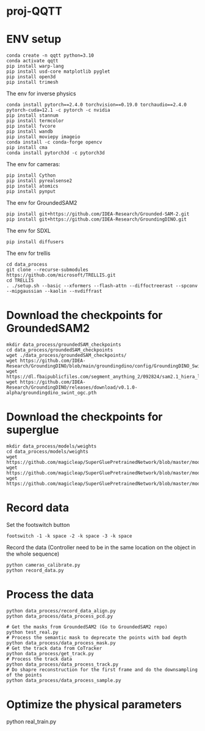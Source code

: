 # proj-QQTT

# ENV setup
```
conda create -n qqtt python=3.10
conda activate qqtt
pip install warp-lang
pip install usd-core matplotlib pyglet
pip install open3d
pip install trimesh
```

The env for inverse physics
```
conda install pytorch==2.4.0 torchvision==0.19.0 torchaudio==2.4.0 pytorch-cuda=12.1 -c pytorch -c nvidia
pip install stannum
pip install termcolor
pip install fvcore
pip install wandb
pip install moviepy imageio
conda install -c conda-forge opencv 
pip install cma
conda install pytorch3d -c pytorch3d
```

The env for cameras:
```
pip install Cython
pip install pyrealsense2
pip install atomics
pip install pynput
```

The env for GroundedSAM2
```
pip install git+https://github.com/IDEA-Research/Grounded-SAM-2.git
pip install git+https://github.com/IDEA-Research/GroundingDINO.git
```

The env for SDXL
```
pip install diffusers
```

The env for trellis
```
cd data_process
git clone --recurse-submodules https://github.com/microsoft/TRELLIS.git
cd TRELLIS
. ./setup.sh --basic --xformers --flash-attn --diffoctreerast --spconv --mipgaussian --kaolin --nvdiffrast

```

# Download the checkpoints for GroundedSAM2
```
mkdir data_process/groundedSAM_checkpoints
cd data_process/groundedSAM_checkpoints
wget ./data_process/groundedSAM_checkpoints/
wget https://github.com/IDEA-Research/GroundingDINO/blob/main/groundingdino/config/GroundingDINO_SwinT_OGC.py
wget https://dl.fbaipublicfiles.com/segment_anything_2/092824/sam2.1_hiera_large.pt
wget https://github.com/IDEA-Research/GroundingDINO/releases/download/v0.1.0-alpha/groundingdino_swint_ogc.pth
```

# Download the checkpoints for superglue
```
mkdir data_process/models/weights
cd data_process/models/weights
wget https://github.com/magicleap/SuperGluePretrainedNetwork/blob/master/models/weights/superglue_indoor.pth
wget https://github.com/magicleap/SuperGluePretrainedNetwork/blob/master/models/weights/superglue_outdoor.pth
wget https://github.com/magicleap/SuperGluePretrainedNetwork/blob/master/models/weights/superpoint_v1.pth
```

# Record data
Set the footswitch button
```
footswitch -1 -k space -2 -k space -3 -k space
```

Record the data (Controller need to be in the same location on the object in the whole sequence)
```
python cameras_calibrate.py
python record_data.py
```

# Process the data
```
python data_process/record_data_align.py
python data_process/data_process_pcd.py

# Get the masks from GroundedSAM2 (Go to GroundedSAM2 repo)
python test_real.py 
# Process the semantic mask to deprecate the points with bad depth
python data_process/data_process_mask.py
# Get the track data from CoTracker
python data_process/get_track.py
# Process the track data
python data_process/data_process_track.py
# Do shapre reconstruction for the first frame and do the downsampling of the points
python data_process/data_process_sample.py
```

# Optimize the physical parameters
python real_train.py